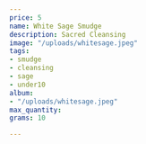 ```yaml
---
price: 5
name: White Sage Smudge
description: Sacred Cleansing
image: "/uploads/whitesage.jpeg"
tags:
- smudge
- cleansing
- sage
- under10
album:
- "/uploads/whitesage.jpeg"
max_quantity: 
grams: 10

---
```

